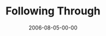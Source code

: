 ---
layout: message
category: message
series: "Hard Work"
title: "Following Through"
date: 2006-08-05-00-00
message_id: 57
audio: "http://s3.amazonaws.com/crossroads-media/messages/audio/Hard_Work_08_08-06-06_Following_Through__Mingo.mp3"
audio-duration: "32:13"
explicit: false
---